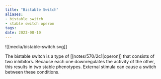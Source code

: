 ```yaml
---
title: "Bistable Switch"
aliases:
- bistable switch
- stable switch operon
tags:
date: 2023-08-10
---
```

![[media/bistable-switch.svg]]

The bistable switch is a type of [[notes/570/2c1|operon]] that consists of two inhibitors. Because each one downregulates the activity of the other, this results in two stable phenotypes. External stimula can cause a switch between these conditions.

